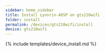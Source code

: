 ```yaml
---
sidebar: home_sidebar
title: Install Lynnrin-AOSP on gts210wifi
folder: install
permalink: /devices/gts210wifi/install
device: gts210wifi
---
```

{% include templates/device_install.md %}
